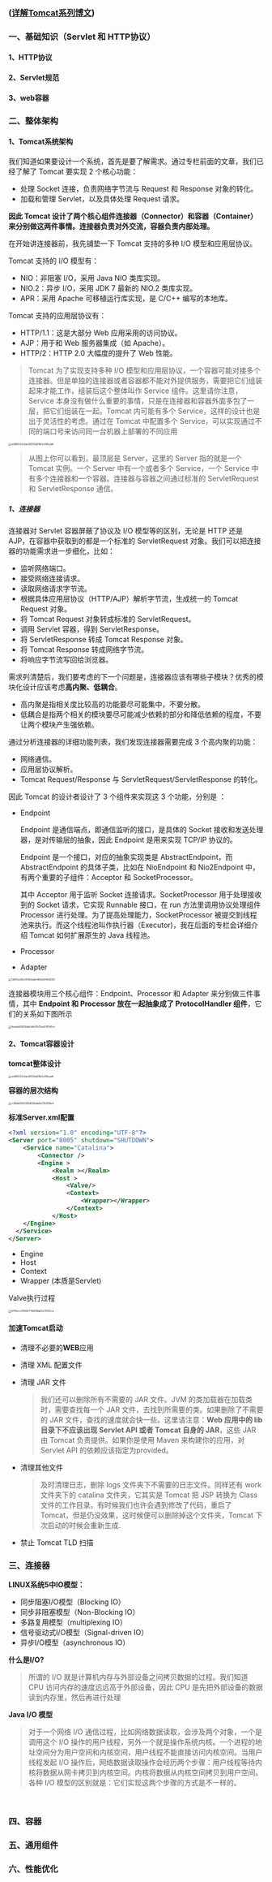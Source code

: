 ### ([详解Tomcat系列博文](https://www.cnblogs.com/tanshaoshenghao/p/10932306.html))



### 一、基础知识（Servlet 和 HTTP协议）

#### 1、HTTP协议

#### 2、Servlet规范

#### 3、web容器

### 二、整体架构

#### 1、Tomcat系统架构

我们知道如果要设计一个系统，首先是要了解需求。通过专栏前面的文章，我们已经了解了 Tomcat 要实现 2 个核心功能：

- 处理 Socket 连接，负责网络字节流与 Request 和 Response 对象的转化。
- 加载和管理 Servlet，以及具体处理 Request 请求。

**因此 Tomcat 设计了两个核心组件连接器（Connector）和容器（Container）来分别做这两件事情。连接器负责对外交流，容器负责内部处理。**

在开始讲连接器前，我先铺垫一下 Tomcat 支持的多种 I/O 模型和应用层协议。



Tomcat 支持的 I/O 模型有：

- NIO：非阻塞 I/O，采用 Java NIO 类库实现。
- NIO.2：异步 I/O，采用 JDK 7 最新的 NIO.2 类库实现。
- APR：采用 Apache 可移植运行库实现，是 C/C++ 编写的本地库。

Tomcat 支持的应用层协议有：

- HTTP/1.1：这是大部分 Web 应用采用的访问协议。
- AJP：用于和 Web 服务器集成（如 Apache）。
- HTTP/2：HTTP 2.0 大幅度的提升了 Web 性能。



> Tomcat 为了实现支持多种 I/O 模型和应用层协议，一个容器可能对接多个连接器。但是单独的连接器或者容器都不能对外提供服务，需要把它们组装起来才能工作，组装后这个整体叫作 Service 组件。这里请你注意，Service 本身没有做什么重要的事情，只是在连接器和容器外面多包了一层，把它们组装在一起。Tomcat 内可能有多个 Service，这样的设计也是出于灵活性的考虑。通过在 Tomcat 中配置多个 Service，可以实现通过不同的端口号来访问同一台机器上部署的不同应用

<img src=".\image\tomcat\ee880033c5ae38125fa91fb3c4f8cad6.jpg" alt="ee880033c5ae38125fa91fb3c4f8cad6" style="zoom:33%;" />

> 从图上你可以看到，最顶层是 Server，这里的 Server 指的就是一个 Tomcat 实例。一个 Server 中有一个或者多个 Service，一个 Service 中有多个连接器和一个容器。连接器与容器之间通过标准的 ServletRequest 和 ServletResponse 通信。



##### 1、连接器

连接器对 Servlet 容器屏蔽了协议及 I/O 模型等的区别，无论是 HTTP 还是 AJP，在容器中获取到的都是一个标准的 ServletRequest 对象。我们可以把连接器的功能需求进一步细化，比如：

- 监听网络端口。
- 接受网络连接请求。
- 读取网络请求字节流。
- 根据具体应用层协议（HTTP/AJP）解析字节流，生成统一的 Tomcat Request 对象。
- 将 Tomcat Request 对象转成标准的 ServletRequest。
- 调用 Servlet 容器，得到 ServletResponse。
- 将 ServletResponse 转成 Tomcat Response 对象。
- 将 Tomcat Response 转成网络字节流。
- 将响应字节流写回给浏览器。

需求列清楚后，我们要考虑的下一个问题是，连接器应该有哪些子模块？优秀的模块化设计应该考虑**高内聚、低耦合**。

- 高内聚是指相关度比较高的功能要尽可能集中，不要分散。
- 低耦合是指两个相关的模块要尽可能减少依赖的部分和降低依赖的程度，不要让两个模块产生强依赖。

通过分析连接器的详细功能列表，我们发现连接器需要完成 3 个高内聚的功能：

- 网络通信。
- 应用层协议解析。
- Tomcat Request/Response 与 ServletRequest/ServletResponse 的转化。



因此 Tomcat 的设计者设计了 3 个组件来实现这 3 个功能，分别是 ：

- Endpoint

  Endpoint 是通信端点，即通信监听的接口，是具体的 Socket 接收和发送处理器，是对传输层的抽象，因此 Endpoint 是用来实现 TCP/IP 协议的。

  

  Endpoint 是一个接口，对应的抽象实现类是 AbstractEndpoint，而 AbstractEndpoint 的具体子类，比如在 NioEndpoint 和 Nio2Endpoint 中，有两个重要的子组件：Acceptor 和 SocketProcessor。

  

  其中 Acceptor 用于监听 Socket 连接请求。SocketProcessor 用于处理接收到的 Socket 请求，它实现 Runnable 接口，在 run 方法里调用协议处理组件 Processor 进行处理。为了提高处理能力，SocketProcessor 被提交到线程池来执行。而这个线程池叫作执行器（Executor)，我在后面的专栏会详细介绍 Tomcat 如何扩展原生的 Java 线程池。

- Processor 

-  Adapter

<img src=".\image\tomcat\13850ee56c3f09cbabe9892e84502155.jpg" alt="13850ee56c3f09cbabe9892e84502155" style="zoom: 33%;" />





连接器模块用三个核心组件：Endpoint、Processor 和 Adapter 来分别做三件事情，其中 **Endpoint 和 Processor 放在一起抽象成了 ProtocolHandler 组件**，它们的关系如下图所示

<img src="G:\personal\learning-md\image\tomcat\6eeaeb93839adcb4e76c15ee93f545ce.jpg" alt="6eeaeb93839adcb4e76c15ee93f545ce" style="zoom:33%;" />



#### 2、Tomcat容器设计



**tomcat整体设计**

<img src=".\image\tomcat\ee880033c5ae38125fa91fb3c4f8cad6.jpg" alt="ee880033c5ae38125fa91fb3c4f8cad6" style="zoom:33%;" />



**容器的层次结构**

<img src="G:\personal\learning-md\image\tomcat\cc968a11925591df558da0e7393f06ed.jpg" alt="cc968a11925591df558da0e7393f06ed" style="zoom:33%;" />

**标准Server.xml配置**

```xml
<?xml version="1.0" encoding="UTF-8"?>
<Server port="8005" shutdown="SHUTDOWN">
	<Service name="Catalina">
    	<Connector /> 
        <Engine >
            <Realm ></Realm>
            <Host >
                <Valve/>
                <Context>
                    <Wrapper></Wrapper>
                </Context>
            </Host>
    </Engine>
  </Service>
</Server>
```



- Engine
- Host
- Context
- Wrapper (本质是Servlet)





Valve执行过程

<img src=".\image\tomcat\b014ecce1f64b771bd58da62c05162ca.jpg" alt="b014ecce1f64b771bd58da62c05162ca" style="zoom:33%;" />



#### 加速Tomcat启动

- 清理不必要的**WEB**应用

-  清理 XML 配置文件

- 清理 JAR 文件

  > 我们还可以删除所有不需要的 JAR 文件。JVM 的类加载器在加载类时，需要查找每一个 JAR 文件，去找到所需要的类。如果删除了不需要的 JAR 文件，查找的速度就会快一些。这里请注意：**Web 应用中的 lib 目录下不应该出现 Servlet API 或者 Tomcat 自身的 JAR**，这些 JAR 由 Tomcat 负责提供。如果你是使用 Maven 来构建你的应用，对 Servlet API 的依赖应该指定为<scope>provided</scope>。

- 清理其他文件

  > 及时清理日志，删除 logs 文件夹下不需要的日志文件。同样还有 work 文件夹下的 catalina 文件夹，它其实是 Tomcat 把 JSP 转换为 Class 文件的工作目录。有时候我们也许会遇到修改了代码，重启了 Tomcat，但是仍没效果，这时候便可以删除掉这个文件夹，Tomcat 下次启动的时候会重新生成.

- 禁止 Tomcat TLD 扫描

  



### 三、连接器

**LINUX系统5中IO模型：**

- 同步阻塞I/O模型（Blocking IO）
- 同步非阻塞模型（Non-Blocking IO）
- 多路复用模型（multiplexing IO）
- 信号驱动式I/O模型（Signal-driven IO）
- 异步I/O模型（asynchronous  IO）

**什么是I/O?**

> 所谓的 I/O 就是计算机内存与外部设备之间拷贝数据的过程。我们知道 CPU 访问内存的速度远远高于外部设备，因此 CPU 是先把外部设备的数据读到内存里，然后再进行处理

**Java I/O 模型**

> 对于一个网络 I/O 通信过程，比如网络数据读取，会涉及两个对象，一个是调用这个 I/O 操作的用户线程，另外一个就是操作系统内核。一个进程的地址空间分为用户空间和内核空间，用户线程不能直接访问内核空间。当用户线程发起 I/O 操作后，网络数据读取操作会经历两个步骤：用户线程等待内核将数据从网卡拷贝到内核空间。内核将数据从内核空间拷贝到用户空间。各种 I/O 模型的区别就是：它们实现这两个步骤的方式是不一样的。

​	



### 四、容器

### 五、通用组件

### 六、性能优化

